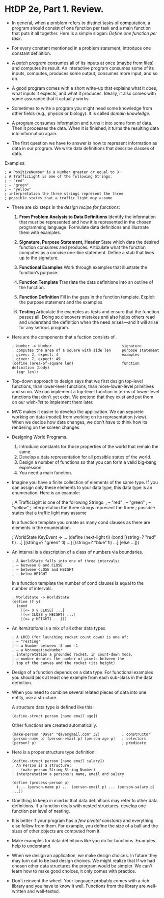 HtDP 2e, Part 1. Review.
========================

* In general, when a problem refers to distinct tasks of computation,
a program should consist of one function per task and a main function that puts it all together.
Here is a simple slogan: *Define one function per task*.

* For every constant mentioned in a problem statement, introduce one constant definition.

* A *batch program* consumes all of its inputs at once (maybe from files) and computes its result.
An interactive program consumes some of its inputs,
computes, produces some output, consumes more input, and so on.

* A good program comes with a short write-up that explains what it does,
what inputs it expects, and what it produces. Ideally, it also comes with
some assurance that it actually works.

* Sometimes to write a program you might need some knowledge from other fields
(e.g., physics or biology). It is called *domain knowledge*.

* A program consumes information and turns it into some form of data.
Then it processes the data. When it is finished, it turns the resulting
data into information again.

* The first question we have to answer is how to represent information as data in our program.
We write data definitions that describe classes of data.
   
Examples:

```racket
; A PositiveNumber is a Number greater or equal to 0. 
; A TrafficLight is one of the following Strings:
; – "red"
; – "green"
; – "yellow"
; interpretation the three strings represent the three 
; possible states that a traffic light may assume
```

* There are six steps in the *design recipe for functions*:
  
  1. **From Problem Analysis to Data Definitions**
     Identify the information that must be represented and how it is represented
     in the chosen programming language.
     Formulate data definitions and illustrate them with examples.
  
  2. **Signature, Purpose Statement, Header**
     State which data the desired function consumes and produces.
     Articulate what the function computes as a concise one-line statement.
     Define a stub that lives up to the signature.
  
  3. **Functional Examples**
     Work through examples that illustrate the function’s purpose.
  
  4. **Function Template**
     Translate the data definitions into an outline of the function.
  
  5. **Function Definition**
     Fill in the gaps in the function template. Exploit the purpose statement and the examples.
  
  6. **Testing**
     Articulate the examples as tests and ensure that the function passes all.
     Doing so discovers mistakes and also helps others read and understand the definition
     when the need arises—and it will arise for any serious program.

* Here are the components that a fuction consists of.

   ```racket
   ; Number -> Number                                signature
   ; computes the area of a square with side len     purpose statement
   ; given: 2, expect: 4                             examples
   ; given: 7, expect: 49
   (define (area-of-square len)                      function definition (body)
     (sqr len))
   ```

* Top-down approach to design says that we first design top-level functions, than lower-level functions,
than more-lower-level primitives and so on. We can implement a top-level function in terms of lower-level
functions that don't yet exist. We pretend that they exist and put them on our *wish-list* to implement them later.

* MVC makes it easier to develop the application. We can separete working on data (model)
from working on its representation (view). When we decide how data changes,
we don't have to think how its rendering on the screen changes.


* Designing World Programs.
   1. Introduce constants for those properties of the world that remain the same.
   2. Develop a data representation for all possible states of the world.
   3. Design a number of functions so that you can form a valid big-bang expression.
   4. You need a main function.

* Imagine you have a finite collection of elements of the same type.
If you can assign only these elements to your data type, this data type is an enumeration.
Here is an example:

   ; A TrafficLight is one of the following Strings:
   ; – "red"
   ; – "green"
   ; – "yellow"
   ; interpretation the three strings represent the three 
   ; possible states that a traffic light may assume 

   In a function template you create as many cond clauses as there are elements in the enumeration.
   
   ; WorldState KeyEvent -> ...
   (define (next-light tl)
     (cond
       [(string=? "red" tl) ...]
       [(string=? "green" tl) ...]
       [(string=? "blue" tl) ...]
       [else ...]))

* An interval is a description of a class of numbers via boundaries.
    
    ```
    ; A WorldState falls into one of three intervals: 
    ; – between 0 and CLOSE
    ; – between CLOSE and HEIGHT
    ; – below HEIGHT
    ```

    In a function template the number of cond clauses is equal to the number of intervals.

    ```racket
    ; WorldState -> WorldState
    (define (f y)
      (cond
        [(<= 0 y CLOSE) ...]
        [(<= CLOSE y HEIGHT) ...]
        [(>= y HEIGHT) ...]))
    ```

* An *itemizations* is a mix of all other data types.

    ```racket
    ; A LRCD (for launching rocket count down) is one of:
    ; – "resting"
    ; – a Number between -3 and -1
    ; – a NonnegativeNumber 
    ; interpretation a grounded rocket, in count-down mode,
    ; a number denotes the number of pixels between the
    ; top of the canvas and the rocket (its height)
    ````

* Design of a function depends on a data type. For functional examples you should pick
at least one example from each sub-class in the data definition. 

* When you need to combine several related pieces of data into one entity, use a structure.
    
    A structure data type is defined like this:

    ```racket
    (define-struct person [name email age])
    ```
    Other functions are created automatically.

    ```racket
    (make-person "Dave" "dave@gmail.com" 32)          ; constructor
    (person-name p) (person-email p) (person-age p)   ; selectors
    (person? p)                                       ; predicate
    ```

* Here is a proper structure type definition:
    
    ```racket
    (define-struct person [name email salary])
    ; An Person is a structure: 
    ;   (make-person String String Number)
    ; interpretation a persons's name, email and salary 

    (define (process-person p)
      (... (person-name p) ... (person-email p) ... (person-salary p) ...))
    ````

* One thing to keep in mind is that data definitions may refer to other data definitions.
If a function deals with nested structures, develop one function per level of nesting. 

* It is better if your program has *a few pivotal constants* and everything else follow from them.
For example, you define the size of a ball and the sizes of other objects are computed from it. 

* Make examples for data definitions like you do for functions. Examples help to understand.

* When we design an application, we make design choices. In future they may turn out to be bad design choices.
We might realize that If we had chosen other data structures the program would be simpler.
We can't learn how to make good choices, it only comes with practice.

* Don't reinvent the wheel. Your language probably comes with a rich library and you have to know it well.
Functions from the library are well-written and well-tested.

